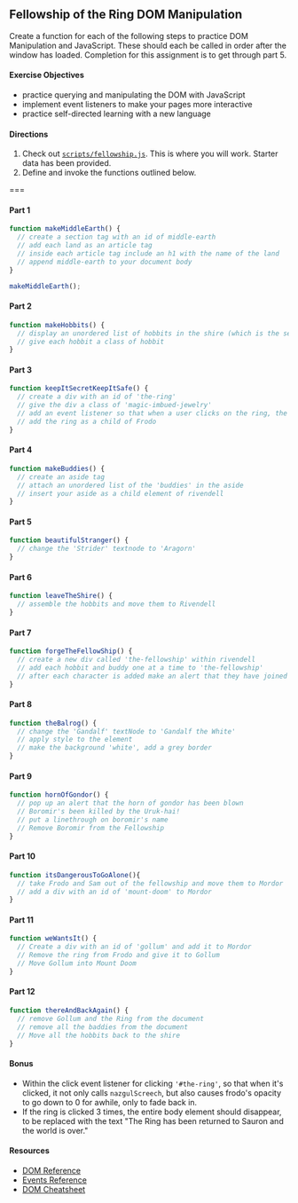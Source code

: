 ## Fellowship of the Ring DOM Manipulation

Create a function for each of the following steps to practice DOM Manipulation and JavaScript. These should each be called in order after the window has loaded. Completion for this assignment is to get through part 5. 

#### Exercise Objectives

- practice querying and manipulating the DOM with JavaScript
- implement event listeners to make your pages more interactive
- practice self-directed learning with a new language

#### Directions

1. Check out [`scripts/fellowship.js`](scripts/fellowship.js). This is where you will work. Starter data has been provided.
2. Define and invoke the functions outlined below.

===

#### Part 1

```js
function makeMiddleEarth() {
  // create a section tag with an id of middle-earth
  // add each land as an article tag
  // inside each article tag include an h1 with the name of the land
  // append middle-earth to your document body
}

makeMiddleEarth();
```

#### Part 2
```js
function makeHobbits() {
  // display an unordered list of hobbits in the shire (which is the second article tag on the page)
  // give each hobbit a class of hobbit
}
```

#### Part 3
```js
function keepItSecretKeepItSafe() {
  // create a div with an id of 'the-ring'
  // give the div a class of 'magic-imbued-jewelry'
  // add an event listener so that when a user clicks on the ring, the nazgulScreech function (provided) is invoked
  // add the ring as a child of Frodo
}
```

#### Part 4

```js
function makeBuddies() {
  // create an aside tag
  // attach an unordered list of the 'buddies' in the aside
  // insert your aside as a child element of rivendell
}
```

#### Part 5

```js
function beautifulStranger() {
  // change the 'Strider' textnode to 'Aragorn'
}
```

#### Part 6
```js
function leaveTheShire() {
  // assemble the hobbits and move them to Rivendell
}
```

#### Part 7

```js
function forgeTheFellowShip() {
  // create a new div called 'the-fellowship' within rivendell
  // add each hobbit and buddy one at a time to 'the-fellowship'
  // after each character is added make an alert that they have joined your party
}
```

#### Part 8

```js
function theBalrog() {
  // change the 'Gandalf' textNode to 'Gandalf the White'
  // apply style to the element
  // make the background 'white', add a grey border
}
```

#### Part 9
```js
function hornOfGondor() {
  // pop up an alert that the horn of gondor has been blown
  // Boromir's been killed by the Uruk-hai!
  // put a linethrough on boromir's name
  // Remove Boromir from the Fellowship
}
```

#### Part 10
```js
function itsDangerousToGoAlone(){
  // take Frodo and Sam out of the fellowship and move them to Mordor
  // add a div with an id of 'mount-doom' to Mordor
}
```

#### Part 11
```js
function weWantsIt() {
  // Create a div with an id of 'gollum' and add it to Mordor
  // Remove the ring from Frodo and give it to Gollum
  // Move Gollum into Mount Doom
}
```

#### Part 12
```js
function thereAndBackAgain() {
  // remove Gollum and the Ring from the document
  // remove all the baddies from the document
  // Move all the hobbits back to the shire
}
```

#### Bonus

- Within the click event listener for clicking `'#the-ring'`, so that when it's clicked, it not only calls `nazgulScreech`, but also causes frodo's opacity to go down to 0 for awhile, only to fade back in.
- If the ring is clicked 3 times, the entire body element should disappear, to be replaced with the text "The Ring has been returned to Sauron and the world is over."

#### Resources

- [DOM Reference](https://developer.mozilla.org/en-US/docs/DOM/DOM_Reference)
- [Events Reference](https://developer.mozilla.org/en-US/docs/Web/Events)
- [DOM Cheatsheet](http://christianheilmann.com/stuff/JavaScript-DOM-Cheatsheet.pdf)
